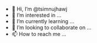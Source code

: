 - 👋 Hi, I’m @tsimnujhawj
- 👀 I’m interested in ...
- 🌱 I’m currently learning ...
- 💞️ I’m looking to collaborate on ...
- 📫 How to reach me ...

<!---
tsimnujhawj/tsimnujhawj is a ✨ special ✨ repository because its `README.md` (this file) appears on your GitHub profile.
You can click the Preview link to take a look at your changes.
--->
